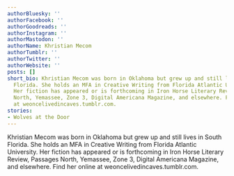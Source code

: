 ```yaml
---
authorBluesky: ''
authorFacebook: ''
authorGoodreads: ''
authorInstagram: ''
authorMastodon: ''
authorName: Khristian Mecom
authorTumblr: ''
authorTwitter: ''
authorWebsite: ''
posts: []
short_bio: Khristian Mecom was born in Oklahoma but grew up and still lives in South
  Florida. She holds an MFA in Creative Writing from Florida Atlantic University.
  Her fiction has appeared or is forthcoming in Iron Horse Literary Review, Passages
  North, Yemassee, Zone 3, Digital Americana Magazine, and elsewhere. Find her online
  at weoncelivedincaves.tumblr.com.
stories:
- Wolves at the Door
---
```


Khristian Mecom was born in Oklahoma but grew up and still lives in South Florida. She holds an MFA in Creative Writing from Florida Atlantic University. Her fiction has appeared or is forthcoming in Iron Horse Literary Review, Passages North, Yemassee, Zone 3, Digital Americana Magazine, and elsewhere. Find her online at weoncelivedincaves.tumblr.com.